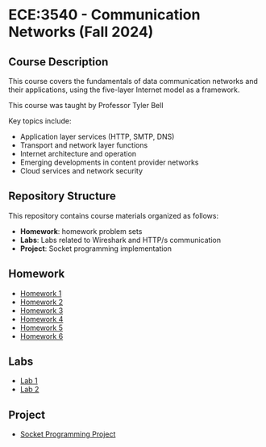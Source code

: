 # ECE:3540 - Communication Networks (Fall 2024)

## Course Description

This course covers the fundamentals of data communication networks and their applications, using the five-layer Internet model as a framework. 

This course was taught by Professor Tyler Bell 

Key topics include:
- Application layer services (HTTP, SMTP, DNS)
- Transport and network layer functions
- Internet architecture and operation
- Emerging developments in content provider networks
- Cloud services and network security

## Repository Structure

This repository contains course materials organized as follows:

- **Homework**: homework problem sets
- **Labs**: Labs related to Wireshark and HTTP/s communication
- **Project**: Socket programming implementation

## Homework
- [Homework 1](homework/homework_1.pdf)
- [Homework 2](homework/homework_2.pdf)
- [Homework 3](homework/homework_3.pdf)
- [Homework 4](homework/homework_4.pdf)
- [Homework 5](homework/homework_5.pdf)
- [Homework 6](homework/homework_6.pdf)

## Labs

- [Lab 1](lab/lab_1.pdf)
- [Lab 2](lab/lab_2.pdf)

## Project

- [Socket Programming Project](project/README.md)
